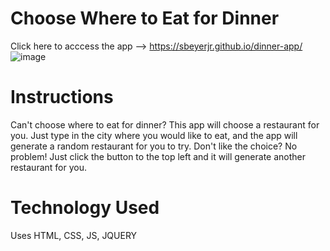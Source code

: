 # Choose Where to Eat for Dinner
Click here to acccess the app --> https://sbeyerjr.github.io/dinner-app/
![image](http://stevenbeyerjr.com/img/screenshot.png)
# Instructions
Can't choose where to eat for dinner? This app will choose a restaurant for you.
Just type in the city where you would like to eat, and the app will generate a random restaurant for you to try.
Don't like the choice? No problem! Just click the button to the top left and it will generate another restaurant for you.
# Technology Used
Uses HTML, CSS, JS, JQUERY 


